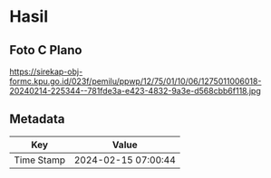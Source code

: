 # Hasil

## Foto C Plano

https://sirekap-obj-formc.kpu.go.id/023f/pemilu/ppwp/12/75/01/10/06/1275011006018-20240214-225344--781fde3a-e423-4832-9a3e-d568cbb6f118.jpg


## Metadata

| Key        | Value               |
| ---------- | ------------------- |
| Time Stamp | 2024-02-15 07:00:44 |



